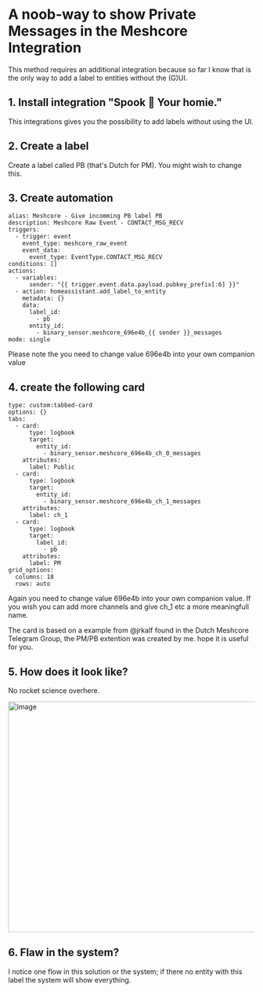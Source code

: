 # A noob-way to show Private Messages in the Meshcore Integration
This method requires an additional integration because so far I know that is the only way to add a label to entities without the (G)UI.
## 1. Install integration "Spook 👻 Your homie."
This integrations gives you the possibility to add labels without using the UI.
## 2. Create a label
Create a label called PB (that's Dutch for PM). You might wish to change this.
## 3. Create automation
```
alias: Meshcore - Give incomming PB label PB
description: Meshcore Raw Event - CONTACT_MSG_RECV
triggers:
  - trigger: event
    event_type: meshcore_raw_event
    event_data:
      event_type: EventType.CONTACT_MSG_RECV
conditions: []
actions:
  - variables:
      sender: "{{ trigger.event.data.payload.pubkey_prefix[:6] }}"
  - action: homeassistant.add_label_to_entity
    metadata: {}
    data:
      label_id:
        - pb
      entity_id:
        - binary_sensor.meshcore_696e4b_{{ sender }}_messages
mode: single
```
Please note the you need to change value 696e4b into your own companion value
## 4. create the following card 
```
type: custom:tabbed-card
options: {}
tabs:
  - card:
      type: logbook
      target:
        entity_id:
          - binary_sensor.meshcore_696e4b_ch_0_messages
    attributes:
      label: Public
  - card:
      type: logbook
      target:
        entity_id:
          - binary_sensor.meshcore_696e4b_ch_1_messages
    attributes:
      label: ch_1
  - card:
      type: logbook
      target:
        label_id:
          - pb
    attributes:
      label: PM
grid_options:
  columns: 18
  rows: auto
```
Again you need to change value 696e4b into your own companion value.
If you wish you can add more channels and give ch_1 etc a more meaningfull name.

The card is based on a example from @jrkalf found in the Dutch Meshcore Telegram Group,
the PM/PB extention was created by me. hope it is useful for you.

## 5. How does it look like?
No rocket science overhere.

<img width="619" height="470" alt="image" src="https://github.com/user-attachments/assets/52b521b9-8e91-4968-9a1f-4b8cb9aa7f13" />

## 6. Flaw in the system?
I notice one flow in this solution or the system; if there no entity with this label the system will show everything.
